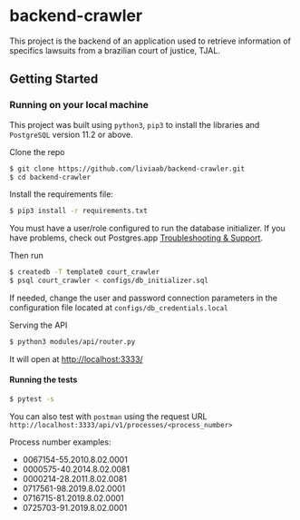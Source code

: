 # backend-crawler

This project is the backend of an application used to retrieve information of specifics lawsuits from a brazilian court of justice, TJAL.


## Getting Started

### Running on your local machine

This project was built using `python3`, `pip3` to install the libraries and `PostgreSQL` version 11.2 or above.

Clone the repo
```sh
$ git clone https://github.com/liviaab/backend-crawler.git
$ cd backend-crawler
```

Install the requirements file:
```sh
$ pip3 install -r requirements.txt
```

You must have a user/role configured to run the database initializer. If you have problems, check out Postgres.app [Troubleshooting & Support](https://postgresapp.com/documentation/troubleshooting.html).

Then run
```sh
$ createdb -T template0 court_crawler
$ psql court_crawler < configs/db_initializer.sql
```

If needed, change the user and password connection parameters in the configuration file located at `configs/db_credentials.local`

Serving the API
```sh
$ python3 modules/api/router.py
```

It will open at [http://localhost:3333/](http://localhost:3333/)

#### Running the tests
```sh
$ pytest -s
```

You can also test with `postman` using the request URL `http://localhost:3333/api/v1/processes/<process_number>`

Process number examples:

- 0067154-55.2010.8.02.0001
- 0000575-40.2014.8.02.0081
- 0000214-28.2011.8.02.0081
- 0717561-98.2019.8.02.0001
- 0716715-81.2019.8.02.0001
- 0725703-91.2019.8.02.0001
